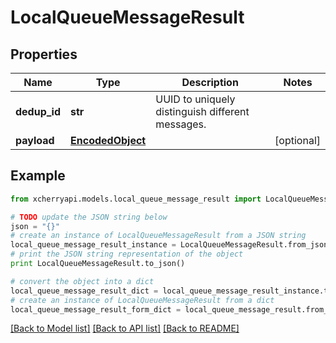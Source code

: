 # LocalQueueMessageResult


## Properties

Name | Type | Description | Notes
------------ | ------------- | ------------- | -------------
**dedup_id** | **str** | UUID to uniquely distinguish different messages. | 
**payload** | [**EncodedObject**](EncodedObject.md) |  | [optional] 

## Example

```python
from xcherryapi.models.local_queue_message_result import LocalQueueMessageResult

# TODO update the JSON string below
json = "{}"
# create an instance of LocalQueueMessageResult from a JSON string
local_queue_message_result_instance = LocalQueueMessageResult.from_json(json)
# print the JSON string representation of the object
print LocalQueueMessageResult.to_json()

# convert the object into a dict
local_queue_message_result_dict = local_queue_message_result_instance.to_dict()
# create an instance of LocalQueueMessageResult from a dict
local_queue_message_result_form_dict = local_queue_message_result.from_dict(local_queue_message_result_dict)
```
[[Back to Model list]](../README.md#documentation-for-models) [[Back to API list]](../README.md#documentation-for-api-endpoints) [[Back to README]](../README.md)


